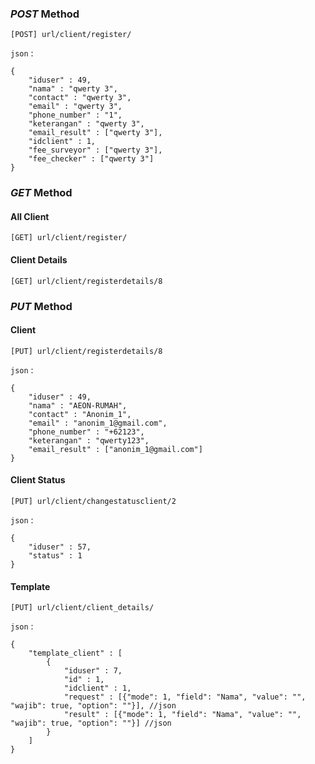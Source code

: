 ### *POST* Method
````
[POST] url/client/register/
````
`json` :
````
{
    "iduser" : 49,
    "nama" : "qwerty 3",
    "contact" : "qwerty 3",
    "email" : "qwerty 3",
    "phone_number" : "1",
    "keterangan" : "qwerty 3",
    "email_result" : ["qwerty 3"],
    "idclient" : 1,
    "fee_surveyor" : ["qwerty 3"],
    "fee_checker" : ["qwerty 3"]
}
````

### *GET* Method

#### All Client
````
[GET] url/client/register/
````

#### Client Details 
````
[GET] url/client/registerdetails/8
````

### *PUT* Method 

#### Client
````
[PUT] url/client/registerdetails/8
````
`json` :
````
{
    "iduser" : 49,
    "nama" : "AEON-RUMAH",
    "contact" : "Anonim_1",
    "email" : "anonim_1@gmail.com",
    "phone_number" : "+62123",
    "keterangan" : "qwerty123",
    "email_result" : ["anonim_1@gmail.com"]
}
````

#### Client Status
````
[PUT] url/client/changestatusclient/2
````
`json` :
````
{
    "iduser" : 57,
    "status" : 1
}
````

#### Template
````
[PUT] url/client/client_details/
````
`json` :
````
{   
    "template_client" : [
        {
            "iduser" : 7,
            "id" : 1,
            "idclient" : 1,
            "request" : [{"mode": 1, "field": "Nama", "value": "", "wajib": true, "option": ""}], //json
            "result" : [{"mode": 1, "field": "Nama", "value": "", "wajib": true, "option": ""}] //json
        }
    ]
}
````

